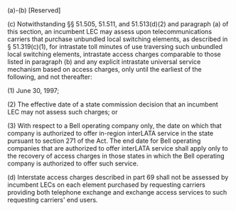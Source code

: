 (a)-(b) [Reserved]

(c) Notwithstanding §§ 51.505, 51.511, and 51.513(d)(2) and paragraph (a) of this section, an incumbent LEC may assess upon telecommunications carriers that purchase unbundled local switching elements, as described in § 51.319(c)(1), for intrastate toll minutes of use traversing such unbundled local switching elements, intrastate access charges comparable to those listed in paragraph (b) and any explicit intrastate universal service mechanism based on access charges, only until the earliest of the following, and not thereafter:

(1) June 30, 1997;

(2) The effective date of a state commission decision that an incumbent LEC may not assess such charges; or

(3) With respect to a Bell operating company only, the date on which that company is authorized to offer in-region interLATA service in the state pursuant to section 271 of the Act. The end date for Bell operating companies that are authorized to offer interLATA service shall apply only to the recovery of access charges in those states in which the Bell operating company is authorized to offer such service.

(d) Interstate access charges described in part 69 shall not be assessed by incumbent LECs on each element purchased by requesting carriers providing both telephone exchange and exchange access services to such requesting carriers' end users.

